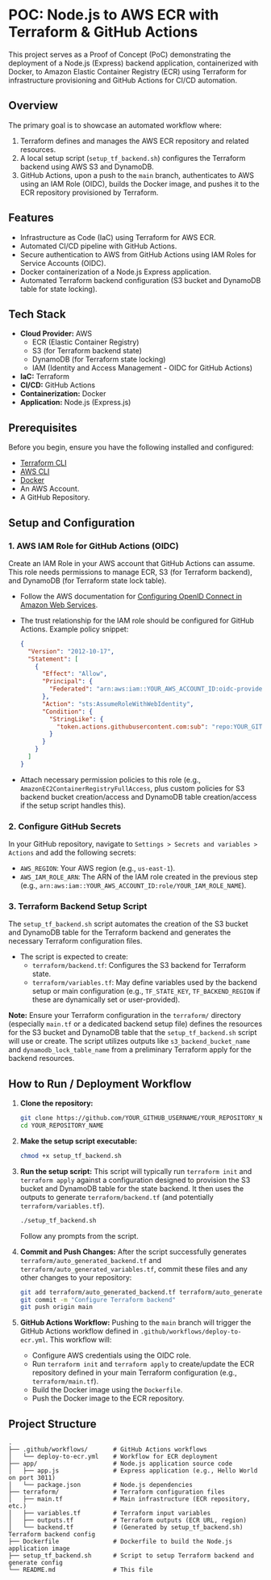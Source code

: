# POC: Node.js to AWS ECR with Terraform & GitHub Actions

This project serves as a Proof of Concept (PoC) demonstrating the deployment of a Node.js (Express) backend application, containerized with Docker, to Amazon Elastic Container Registry (ECR) using Terraform for infrastructure provisioning and GitHub Actions for CI/CD automation.

## Overview

The primary goal is to showcase an automated workflow where:

1.  Terraform defines and manages the AWS ECR repository and related resources.
2.  A local setup script (`setup_tf_backend.sh`) configures the Terraform backend using AWS S3 and DynamoDB.
3.  GitHub Actions, upon a push to the `main` branch, authenticates to AWS using an IAM Role (OIDC), builds the Docker image, and pushes it to the ECR repository provisioned by Terraform.

## Features

- Infrastructure as Code (IaC) using Terraform for AWS ECR.
- Automated CI/CD pipeline with GitHub Actions.
- Secure authentication to AWS from GitHub Actions using IAM Roles for Service Accounts (OIDC).
- Docker containerization of a Node.js Express application.
- Automated Terraform backend configuration (S3 bucket and DynamoDB table for state locking).

## Tech Stack

- **Cloud Provider:** AWS
  - ECR (Elastic Container Registry)
  - S3 (for Terraform backend state)
  - DynamoDB (for Terraform state locking)
  - IAM (Identity and Access Management - OIDC for GitHub Actions)
- **IaC:** Terraform
- **CI/CD:** GitHub Actions
- **Containerization:** Docker
- **Application:** Node.js (Express.js)

## Prerequisites

Before you begin, ensure you have the following installed and configured:

- [Terraform CLI](https://learn.hashicorp.com/tutorials/terraform/install-cli)
- [AWS CLI](https://aws.amazon.com/cli/)
- [Docker](https://docs.docker.com/get-docker/)
- An AWS Account.
- A GitHub Repository.

## Setup and Configuration

### 1. AWS IAM Role for GitHub Actions (OIDC)

Create an IAM Role in your AWS account that GitHub Actions can assume. This role needs permissions to manage ECR, S3 (for Terraform backend), and DynamoDB (for Terraform state lock table).

- Follow the AWS documentation for [Configuring OpenID Connect in Amazon Web Services](https://docs.aws.amazon.com/IAM/latest/UserGuide/id_roles_providers_create_oidc.html).
- The trust relationship for the IAM role should be configured for GitHub Actions. Example policy snippet:

  ```json
  {
    "Version": "2012-10-17",
    "Statement": [
      {
        "Effect": "Allow",
        "Principal": {
          "Federated": "arn:aws:iam::YOUR_AWS_ACCOUNT_ID:oidc-provider/token.actions.githubusercontent.com"
        },
        "Action": "sts:AssumeRoleWithWebIdentity",
        "Condition": {
          "StringLike": {
            "token.actions.githubusercontent.com:sub": "repo:YOUR_GITHUB_USERNAME/YOUR_REPOSITORY_NAME:*"
          }
        }
      }
    ]
  }
  ```

- Attach necessary permission policies to this role (e.g., `AmazonEC2ContainerRegistryFullAccess`, plus custom policies for S3 backend bucket creation/access and DynamoDB table creation/access if the setup script handles this).

### 2. Configure GitHub Secrets

In your GitHub repository, navigate to `Settings > Secrets and variables > Actions` and add the following secrets:

- `AWS_REGION`: Your AWS region (e.g., `us-east-1`).
- `AWS_IAM_ROLE_ARN`: The ARN of the IAM role created in the previous step (e.g., `arn:aws:iam::YOUR_AWS_ACCOUNT_ID:role/YOUR_IAM_ROLE_NAME`).

### 3. Terraform Backend Setup Script

The `setup_tf_backend.sh` script automates the creation of the S3 bucket and DynamoDB table for the Terraform backend and generates the necessary Terraform configuration files.

- The script is expected to create:
  - `terraform/backend.tf`: Configures the S3 backend for Terraform state.
  - `terraform/variables.tf`: May define variables used by the backend setup or main configuration (e.g., `TF_STATE_KEY`, `TF_BACKEND_REGION` if these are dynamically set or user-provided).

**Note:** Ensure your Terraform configuration in the `terraform/` directory (especially `main.tf` or a dedicated backend setup file) defines the resources for the S3 bucket and DynamoDB table that the `setup_tf_backend.sh` script will use or create. The script utilizes outputs like `s3_backend_bucket_name` and `dynamodb_lock_table_name` from a preliminary Terraform apply for the backend resources.

## How to Run / Deployment Workflow

1.  **Clone the repository:**

    ```bash
    git clone https://github.com/YOUR_GITHUB_USERNAME/YOUR_REPOSITORY_NAME.git
    cd YOUR_REPOSITORY_NAME
    ```

2.  **Make the setup script executable:**

    ```bash
    chmod +x setup_tf_backend.sh
    ```

3.  **Run the setup script:**
    This script will typically run `terraform init` and `terraform apply` against a configuration designed to provision the S3 bucket and DynamoDB table for the state backend. It then uses the outputs to generate `terraform/backend.tf` (and potentially `terraform/variables.tf`).

    ```bash
    ./setup_tf_backend.sh
    ```

    Follow any prompts from the script.

4.  **Commit and Push Changes:**
    After the script successfully generates `terraform/auto_generated_backend.tf` and `terraform/auto_generated_variables.tf`, commit these files and any other changes to your repository:

    ```bash
    git add terraform/auto_generated_backend.tf terraform/auto_generated_variables.tf
    git commit -m "Configure Terraform backend"
    git push origin main
    ```

5.  **GitHub Actions Workflow:**
    Pushing to the `main` branch will trigger the GitHub Actions workflow defined in `.github/workflows/deploy-to-ecr.yml`. This workflow will:
    - Configure AWS credentials using the OIDC role.
    - Run `terraform init` and `terraform apply` to create/update the ECR repository defined in your main Terraform configuration (e.g., `terraform/main.tf`).
    - Build the Docker image using the `Dockerfile`.
    - Push the Docker image to the ECR repository.

## Project Structure

```
.
├── .github/workflows/       # GitHub Actions workflows
│   └── deploy-to-ecr.yml    # Workflow for ECR deployment
├── app/                     # Node.js application source code
│   ├── app.js               # Express application (e.g., Hello World on port 3011)
│   └── package.json         # Node.js dependencies
├── terraform/               # Terraform configuration files
│   ├── main.tf              # Main infrastructure (ECR repository, etc.)
│   ├── variables.tf         # Terraform input variables
│   ├── outputs.tf           # Terraform outputs (ECR URL, region)
│   └── backend.tf           # (Generated by setup_tf_backend.sh) Terraform backend config
├── Dockerfile               # Dockerfile to build the Node.js application image
├── setup_tf_backend.sh      # Script to setup Terraform backend and generate config
└── README.md                # This file
```
